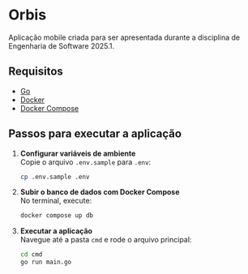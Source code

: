 # Orbis

Aplicação mobile criada para ser apresentada durante a disciplina de Engenharia de Software 2025.1.

## Requisitos

- [Go](https://golang.org/dl/)
- [Docker](https://www.docker.com/)
- [Docker Compose](https://docs.docker.com/compose/)

## Passos para executar a aplicação

1. **Configurar variáveis de ambiente**  
   Copie o arquivo `.env.sample` para `.env`:
   ```bash
   cp .env.sample .env
   ```

2. **Subir o banco de dados com Docker Compose**  
   No terminal, execute:
   ```bash
   docker compose up db
   ```

3. **Executar a aplicação**  
   Navegue até a pasta `cmd` e rode o arquivo principal:
   ```bash
   cd cmd
   go run main.go
   ```